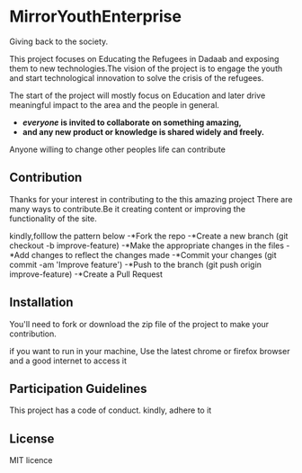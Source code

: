 # MirrorYouthEnterprise

Giving back to the society.

This project focuses on Educating the Refugees in Dadaab and exposing them to new technologies.The vision of the project is to engage the youth and start technological innovation to solve the crisis of the refugees.

The start of the project will mostly focus on Education and later drive meaningful impact to the area and the people in general.

* **_everyone_ is invited to collaborate on something amazing,**
* **and any new product or knowledge is shared widely and freely.**

Anyone willing to change other peoples life
can contribute

## Contribution

Thanks for your interest in contributing to the this amazing project There are many ways to contribute.Be it creating content or improving the functionality of the site.

kindly,folllow the pattern below
-*Fork the repo
-*Create a new branch (git checkout -b improve-feature)
-*Make the appropriate changes in the files
-*Add changes to reflect the changes made
-*Commit your changes (git commit -am 'Improve feature')
-*Push to the branch (git push origin improve-feature)
-*Create a Pull Request


## Installation

You'll need to fork or download the zip file of the project to make your contribution.

if you want to run in your machine, Use the latest chrome or firefox browser and a good internet to access it

## Participation Guidelines

This project has a code of conduct. kindly, adhere to it 

## License
MIT licence
